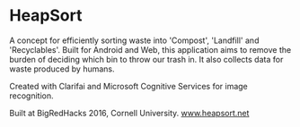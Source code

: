 # HeapSort
A concept for efficiently sorting waste into 'Compost', 'Landfill' and 'Recyclables'. 
Built for Android and Web, this application aims to remove the burden of deciding which bin to throw our trash in.
It also collects data for waste produced by humans. 

Created with Clarifai and Microsoft Cognitive Services for image recognition.

Built at BigRedHacks 2016, Cornell University.
www.heapsort.net
